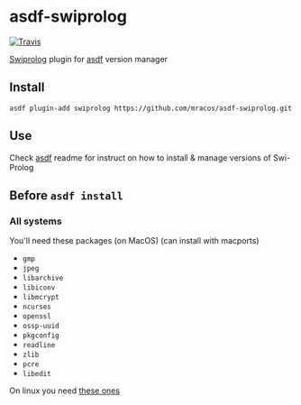 # asdf-swiprolog

[![Travis](https://img.shields.io/travis/mracos/asdf-swiprolog.svg?style=flat-square)](https://travis-ci.org/mracos/asdf-swiprolog)

[Swiprolog](http://www.swi-prolog.org/) plugin for [asdf](https://github.com/asdf-vm/asdf) version manager

## Install

```
asdf plugin-add swiprolog https://github.com/mracos/asdf-swiprolog.git
```

## Use

Check [asdf](https://github.com/asdf-vm/asdf) readme for instruct on how to install & manage versions of Swi-Prolog

## Before `asdf install`

### All systems
You'll need these packages (on MacOS) (can install with macports)

- `gmp`
- `jpeg`
- `libarchive`
- `libiconv`
- `libmcrypt`
- `ncurses`
- `openssl`
- `ossp-uuid`
- `pkgconfig`
- `readline`
- `zlib`
- `pcre`
- `libedit`


On linux you need [these ones](http://www.swi-prolog.org/build/prerequisites.html)
